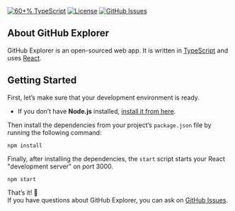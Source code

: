 <!-- Badges -->
[![60+% TypeScript](https://img.shields.io/github/languages/top/guiribmedeiros/github-explorer?style=for-the-badge)](https://github.com/guiribmedeiros/github-explorer/search?l=typescript)
[![License](https://img.shields.io/github/license/guiribmedeiros/github-explorer?style=for-the-badge)](./LICENSE.md)
[![GitHub Issues](https://img.shields.io/github/issues/guiribmedeiros/github-explorer?style=for-the-badge)](https://github.com/guiribmedeiros/github-explorer/issues)

## About GitHub Explorer

GitHub Explorer is an open-sourced web app. It is written in [TypeScript](http://www.typescriptlang.org) and
uses [React](https://reactjs.org/).

## Getting Started

First, let’s make sure that your development environment is ready.

- If you don’t have **Node.js** installed, [install it from here](https://nodejs.org/).

Then install the dependencies from your project’s `package.json` file by running the following command:

```
npm install
```

Finally, after installing the dependencies, the `start` script starts your React "development server" on port 3000.

```
npm start
```

That’s it! :rocket:  
If you have questions about GitHub Explorer, you can ask on [GitHub Issues](https://github.com/guiribmedeiros/github-explorer/issues).
